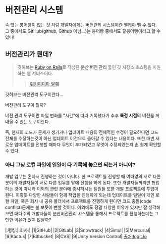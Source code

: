 # 버전관리 시스템

속 없는 붕어빵이 없는 것 처럼 개발자에게는 버전관리 시스템이란 땔래야 땔 수 없다. 그 중에서도 GitHub(github, Github 아님...)는 붕어빵 중에서도 팥붕어빵이라고 할 수 있다!

## 버전관리가 뭔데?
> 깃허브는 [Ruby on Rails](https://rubyonrails.org/)로 작성된 **분산 버전 관리** 툴인 깃 저장소 호스팅을 지원하는 웹 서비스이다.
>> [위키피디아 발췌](https://ko.wikipedia.org/wiki/%EA%B9%83%ED%97%88%EB%B8%8C)

깃허브는 버전관리 도구이란다...

버전관리 도구이 뭘까?

버전 관리 도구이란 파일 변화를 "시간"에 따라 기록했다가 추후 **특정 시점**의 버전을 꺼내올 수 있는 도구이란다.

즉, 현재의 코드가 문제가 생기거나 업데이트 내용의 전체적인 수정이 필요하다면 코드 전체를 수정하는것이 아닌 업데이트 이전으로 돌아갈 수 있다는 내용이다. 또한 매번 새로운 업데이트를 진행할 때마다 무엇이 추가되었고 무엇이 수정되었는지 손 쉽게 확인할 수 있다.

### 아니 그냥 로컬 파일에 일일이 다 기록해 놓으면 되는거 아니야?
개발 업무는 혼자서 진행하는 것이 아니다. 한 프로젝트를 진행할 때 여러명의 서로 다른 분야의 개발자들이 서로 다른 업무를 맡에 진행을 하게 된다. 또한 개발자들끼리만 협업하는 것이 아니라 이외의 관련 분야에 종사하시는 팀원들 또한 개발 프로젝트에 투입이 된다.
이렇듯 다양한 사람들이 함께 작업을 진행하게 되는데 업데이트를 일일이 개인 로컬 파일, 혹은 회사 내 공유 폴더에서 프로젝트를 진행하게 된다면 코드 충돌(code conflict)문제는 불 보듯이 뻔할 것이다. 이외에도 정말 다양한 이유가 있지만 잘 생각해보면 대다수의 개발자들이 분산버전관리 시스템을 통해서 프로젝트를 진행하는데는 그만한 이유가 있지 않을까?

|:랭킹:|:회사:|
|1|GitHub|
|2|GitLab|
|3|Snowtrack|
|4|Simul|
|5|Mercurial|
|6|Kactus|
|7|Bitbucket|
|8|CVS|
|9|Unity Version Control|
[출처:logit.io](https://logit.io/blog/post/version-control-tools/)